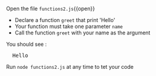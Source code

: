 
Open the file `functions2.js`{{open}}

- Declare a function `greet` that print 'Hello'
- Your function must take one parameter `name`
- Call the function `greet` with your name as the argument

You should see :
<pre class="file">
  Hello
</pre>

Run `node functions2.js` at any time to tet your code